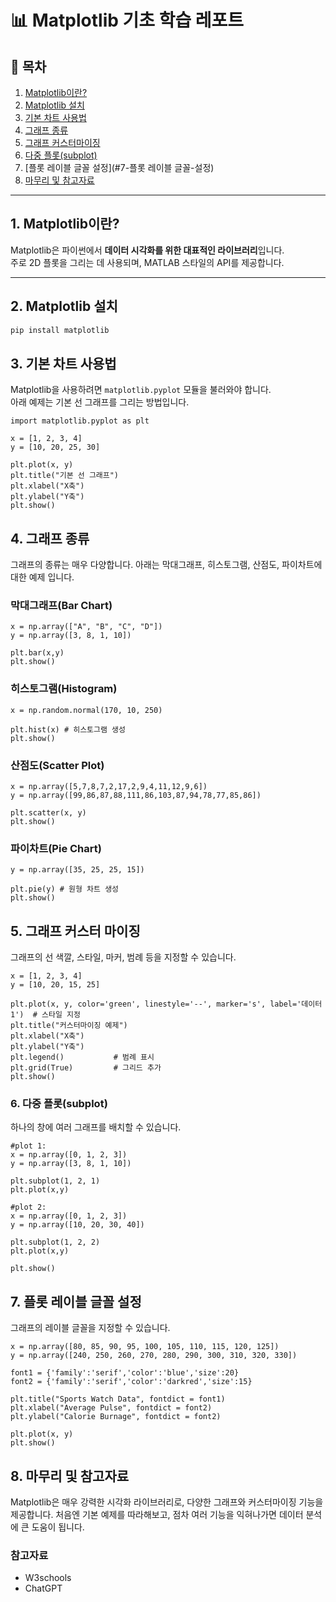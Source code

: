 # 📊 Matplotlib 기초 학습 레포트

## 🧾 목차
1. [Matplotlib이란?](#1-matplotlib이란)
2. [Matplotlib 설치](#2-matplotlib-설치)
3. [기본 차트 사용법](#3-기본-사용법)
4. [그래프 종류](#4-그래프-종류)
5. [그래프 커스터마이징](#5-그래프-커스터마이징)
6. [다중 플롯(subplot)](#6-다중-플롯subplot)
7. [플롯 레이블 글꼴 설정](#7-플롯 레이블 글꼴-설정)
8. [마무리 및 참고자료](#9-마무리-및-참고자료)

---

## 1. Matplotlib이란?

Matplotlib은 파이썬에서 **데이터 시각화를 위한 대표적인 라이브러리**입니다.  
주로 2D 플롯을 그리는 데 사용되며, MATLAB 스타일의 API를 제공합니다.

---

## 2. Matplotlib 설치

```bash
pip install matplotlib
```

## 3. 기본 차트 사용법

Matplotlib을 사용하려면 `matplotlib.pyplot` 모듈을 불러와야 합니다.  
아래 예제는 기본 선 그래프를 그리는 방법입니다.
```
import matplotlib.pyplot as plt

x = [1, 2, 3, 4]
y = [10, 20, 25, 30]

plt.plot(x, y)
plt.title("기본 선 그래프")
plt.xlabel("X축")
plt.ylabel("Y축")
plt.show()
```

## 4. 그래프 종류
그래프의 종류는 매우 다양합니다.
아래는 막대그래프, 히스토그램, 산점도, 파이차트에 대한 예제 입니다.
### 막대그래프(Bar Chart)
```
x = np.array(["A", "B", "C", "D"])
y = np.array([3, 8, 1, 10])

plt.bar(x,y)
plt.show()
```
### 히스토그램(Histogram)
```
x = np.random.normal(170, 10, 250)

plt.hist(x) # 히스토그램 생성
plt.show()
```
### 산점도(Scatter Plot)
```
x = np.array([5,7,8,7,2,17,2,9,4,11,12,9,6])
y = np.array([99,86,87,88,111,86,103,87,94,78,77,85,86])

plt.scatter(x, y)
plt.show()
```
### 파이차트(Pie Chart)
```
y = np.array([35, 25, 25, 15])

plt.pie(y) # 원형 차트 생성
plt.show()
```

## 5. 그래프 커스터 마이징
그래프의 선 색깔, 스타일, 마커, 범례 등을 지정할 수 있습니다.
```
x = [1, 2, 3, 4]
y = [10, 20, 15, 25]

plt.plot(x, y, color='green', linestyle='--', marker='s', label='데이터1')  # 스타일 지정
plt.title("커스터마이징 예제")
plt.xlabel("X축")
plt.ylabel("Y축")
plt.legend()           # 범례 표시
plt.grid(True)         # 그리드 추가
plt.show()
```

### 6. 다중 플롯(subplot)
하나의 창에 여러 그래프를 배치할 수 있습니다.
```
#plot 1:
x = np.array([0, 1, 2, 3])
y = np.array([3, 8, 1, 10])

plt.subplot(1, 2, 1)
plt.plot(x,y)

#plot 2:
x = np.array([0, 1, 2, 3])
y = np.array([10, 20, 30, 40])

plt.subplot(1, 2, 2)
plt.plot(x,y)

plt.show()
```

## 7. 플롯 레이블 글꼴 설정
그래프의 레이블 글꼴을 지정할 수 있습니다.
```
x = np.array([80, 85, 90, 95, 100, 105, 110, 115, 120, 125])
y = np.array([240, 250, 260, 270, 280, 290, 300, 310, 320, 330])

font1 = {'family':'serif','color':'blue','size':20}
font2 = {'family':'serif','color':'darkred','size':15}

plt.title("Sports Watch Data", fontdict = font1)
plt.xlabel("Average Pulse", fontdict = font2)
plt.ylabel("Calorie Burnage", fontdict = font2)

plt.plot(x, y)
plt.show()
```
## 8. 마무리 및 참고자료
Matplotlib은 매우 강력한 시각화 라이브러리로, 다양한 그래프와 커스터마이징 기능을 제공합니다.
처음엔 기본 예제를 따라해보고, 점차 여러 기능을 익혀나가면 데이터 분석에 큰 도움이 됩니다.
### 참고자료
- W3schools
- ChatGPT
